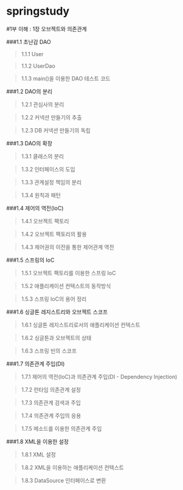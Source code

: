 

springstudy
===========

#1부 이해 : 1장 오브젝트와 의존관계

###1.1 초난감 DAO

>1.1.1 User

>1.1.2 UserDao

>1.1.3 main()을 이용한 DAO 테스트 코드

###1.2 DAO의 분리

>1.2.1 관심사의 분리

>1.2.2 커넥션 만들기의 추출

>1.2.3 DB 커넥션 만들기의 독립

###1.3 DAO의 확장

>1.3.1 클래스의 분리

>1.3.2 인터페이스의 도입

>1.3.3 관계설정 책임의 분리

>1.3.4 원칙과 패턴

###1.4 제어의 역전(IoC)

>1.4.1 오브젝트 팩토리

>1.4.2 오브젝트 팩토리의 활용

>1.4.3 제어권의 이전을 통한 제어관계 역전

###1.5 스프링의 IoC

>1.5.1 오브젝트 팩토리를 이용한 스프링 IoC

>1.5.2 애플리케이션 컨텍스트의 동작방식

>1.5.3 스프링 IoC의 용어 정리

###1.6 싱글톤 레지스트리와 오브젝트 스코프

>1.6.1 싱글톤 레지스트리로서의 애플리케이션 컨텍스트

>1.6.2 싱글톤과 오브젝트의 상태

>1.6.3 스프링 빈의 스코프

###1.7 의존관계 주입(DI)

>1.7.1 제어의 역전(IoC)과 의존관계 주입(DI - Dependency Injection)

>1.7.2 런타임 의존관계 설정

>1.7.3 의존관계 검색과 주입

>1.7.4 의존관계 주입의 응용

>1.7.5 메소드를 이용한 의존관계 주입

###1.8 XML을 이용한 설정

>1.8.1 XML 설정

>1.8.2 XML을 이용하는 애플리케이션 컨텍스트

>1.8.3 DataSource 인터페이스로 변환
